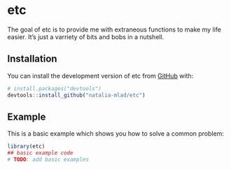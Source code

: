 
<!-- README.md is generated from README.Rmd. Please edit that file -->
<!-- Use devtools::build_readme() to rebuild-->

# etc

<!-- badges: start -->
<!-- badges: end -->

The goal of etc is to provide me with extraneous functions to make my
life easier. It’s just a varriety of bits and bobs in a nutshell.

## Installation

You can install the development version of etc from
[GitHub](https://github.com/) with:

``` r
# install.packages("devtools")
devtools::install_github("natalia-mlad/etc")
```

## Example

This is a basic example which shows you how to solve a common problem:

``` r
library(etc)
## basic example code
# TODO: add basic examples
```

